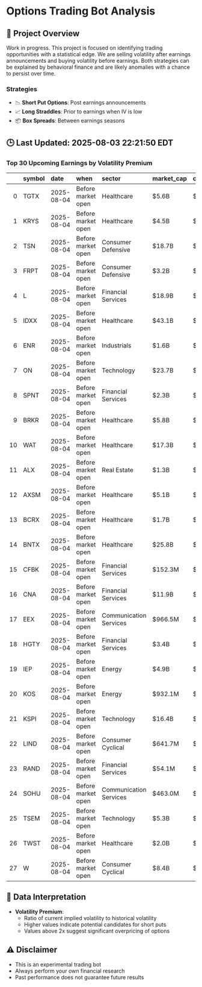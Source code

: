 # Options Trading Bot Analysis

## 🚀 Project Overview
Work in progress. This project is focused on identifying trading opportunities with a statistical edge.
We are selling volatility after earnings announcements and buying volatility before earnings.
Both strategies can be explained by behavioral finance and are likely anomalies with a chance to persist over time.

### Strategies
- 📉 **Short Put Options**: Post earnings announcements
- 📈 **Long Straddles**: Prior to earnings when IV is low
- 📦 **Box Spreads**: Between earnings seasons

## 🕒 Last Updated: 2025-08-03 22:21:50 EDT

### Top 30 Upcoming Earnings by Volatility Premium

|    | symbol   | date       | when               | sector                 | market_cap   | close   | hv_current   | iv_current   | vol_premium   |
|---:|:---------|:-----------|:-------------------|:-----------------------|:-------------|:--------|:-------------|:-------------|:--------------|
|  0 | TGTX     | 2025-08-04 | Before market open | Healthcare             | $5.6B        | $35.50  | 38.35%       | 81.16%       | 2.12x         |
|  1 | KRYS     | 2025-08-04 | Before market open | Healthcare             | $4.5B        | $153.87 | 30.71%       | 56.25%       | 1.83x         |
|  2 | TSN      | 2025-08-04 | Before market open | Consumer Defensive     | $18.7B       | $52.30  | 19.99%       | 31.17%       | 1.56x         |
|  3 | FRPT     | 2025-08-04 | Before market open | Consumer Defensive     | $3.2B        | $68.32  | 52.73%       | 79.08%       | 1.50x         |
|  4 | L        | 2025-08-04 | Before market open | Financial Services     | $18.9B       | $90.54  | 15.93%       | 23.53%       | 1.48x         |
|  5 | IDXX     | 2025-08-04 | Before market open | Healthcare             | $43.1B       | $534.31 | 26.20%       | 38.65%       | 1.48x         |
|  6 | ENR      | 2025-08-04 | Before market open | Industrials            | $1.6B        | $22.52  | 37.01%       | 53.83%       | 1.45x         |
|  7 | ON       | 2025-08-04 | Before market open | Technology             | $23.7B       | $56.36  | 41.57%       | 56.27%       | 1.35x         |
|  8 | SPNT     | 2025-08-04 | Before market open | Financial Services     | $2.3B        | $19.61  | 32.87%       | 44.34%       | 1.35x         |
|  9 | BRKR     | 2025-08-04 | Before market open | Healthcare             | $5.8B        | $38.43  | 62.03%       | 66.00%       | 1.06x         |
| 10 | WAT      | 2025-08-04 | Before market open | Healthcare             | $17.3B       | $288.76 | 51.40%       | 42.24%       | 0.82x         |
| 11 | ALX      | 2025-08-04 | Before market open | Real Estate            | $1.3B        | $251.19 | nan%         | nan%         | nanx          |
| 12 | AXSM     | 2025-08-04 | Before market open | Healthcare             | $5.1B        | $101.38 | nan%         | nan%         | nanx          |
| 13 | BCRX     | 2025-08-04 | Before market open | Healthcare             | $1.7B        | $8.14   | nan%         | nan%         | nanx          |
| 14 | BNTX     | 2025-08-04 | Before market open | Healthcare             | $25.8B       | $107.50 | nan%         | nan%         | nanx          |
| 15 | CFBK     | 2025-08-04 | Before market open | Financial Services     | $152.3M      | $23.60  | nan%         | nan%         | nanx          |
| 16 | CNA      | 2025-08-04 | Before market open | Financial Services     | $11.9B       | $44.33  | nan%         | nan%         | nanx          |
| 17 | EEX      | 2025-08-04 | Before market open | Communication Services | $966.5M      | $4.97   | nan%         | nan%         | nanx          |
| 18 | HGTY     | 2025-08-04 | Before market open | Financial Services     | $3.4B        | $10.16  | nan%         | nan%         | nanx          |
| 19 | IEP      | 2025-08-04 | Before market open | Energy                 | $4.9B        | $9.13   | nan%         | nan%         | nanx          |
| 20 | KOS      | 2025-08-04 | Before market open | Energy                 | $932.1M      | $2.15   | nan%         | nan%         | nanx          |
| 21 | KSPI     | 2025-08-04 | Before market open | Technology             | $16.4B       | $78.90  | nan%         | nan%         | nanx          |
| 22 | LIND     | 2025-08-04 | Before market open | Consumer Cyclical      | $641.7M      | $11.95  | nan%         | nan%         | nanx          |
| 23 | RAND     | 2025-08-04 | Before market open | Financial Services     | $54.1M       | $18.34  | nan%         | nan%         | nanx          |
| 24 | SOHU     | 2025-08-04 | Before market open | Communication Services | $463.0M      | $15.54  | nan%         | nan%         | nanx          |
| 25 | TSEM     | 2025-08-04 | Before market open | Technology             | $5.3B        | $45.75  | nan%         | nan%         | nanx          |
| 26 | TWST     | 2025-08-04 | Before market open | Healthcare             | $2.0B        | $33.57  | nan%         | nan%         | nanx          |
| 27 | W        | 2025-08-04 | Before market open | Consumer Cyclical      | $8.4B        | $65.64  | nan%         | nan%         | nanx          |

## 📝 Data Interpretation

- **Volatility Premium**: 
  - Ratio of current implied volatility to historical volatility
  - Higher values indicate potential candidates for short puts
  - Values above 2x suggest significant overpricing of options

## ⚠️ Disclaimer
- This is an experimental trading bot
- Always perform your own financial research
- Past performance does not guarantee future results
